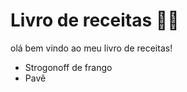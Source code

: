 # Livro de receitas :man_cook:

olá bem vindo ao meu livro de receitas!

- Strogonoff de frango
- Pavê 
